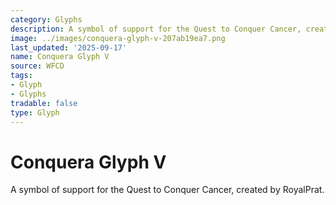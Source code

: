 ```yaml
---
category: Glyphs
description: A symbol of support for the Quest to Conquer Cancer, created by RoyalPrat.
image: ../images/conquera-glyph-v-207ab19ea7.png
last_updated: '2025-09-17'
name: Conquera Glyph V
source: WFCD
tags:
- Glyph
- Glyphs
tradable: false
type: Glyph
---
```


# Conquera Glyph V

A symbol of support for the Quest to Conquer Cancer, created by RoyalPrat.


